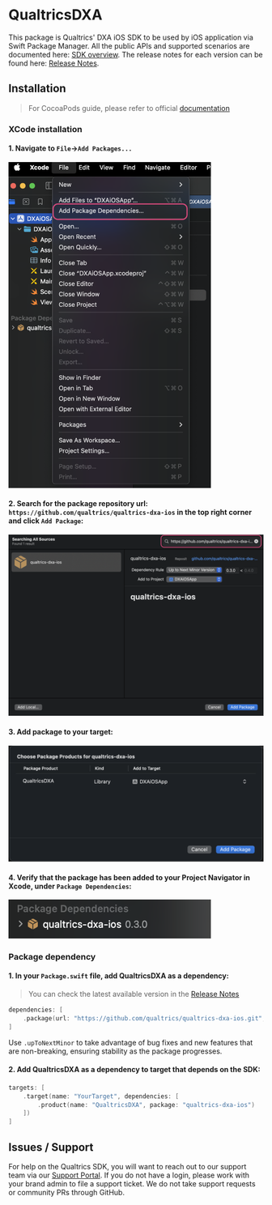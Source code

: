 # QualtricsDXA

This package is Qualtrics' DXA iOS SDK to be used by iOS application via Swift Package Manager. 
All the public APIs and supported scenarios are documented here: [SDK overview](https://api.qualtrics.com/43fcfbd59fcff-overview).
The release notes for each version can be found here: [Release Notes](https://api.qualtrics.com/078815f3f0b0c-app-session-replay-release-notes).

## Installation

> For CocoaPods guide, please refer to official [documentation](https://api.qualtrics.com/d88lurnfmqr8p-get-started)

### XCode installation

#### 1. Navigate to `File`->`Add Packages...`
<img src="docs/images/add_package_dependencies.png" width="400">

#### 2. Search for the package repository url: `https://github.com/qualtrics/qualtrics-dxa-ios` in the top right corner and click `Add Package`:
<img src="docs/images/search_sources.png" width="800">

#### 3. Add package to your target:
<img src="docs/images/choose_package.png" width="800">

#### 4. Verify that the package has been added to your Project Navigator in Xcode, under `Package Dependencies`:
<img src="docs/images/verify.png" width="400">

### Package dependency

#### 1. In your `Package.swift` file, add QualtricsDXA as a dependency:

> You can check the latest available version in the [Release Notes](https://api.qualtrics.com/078815f3f0b0c-app-session-replay-release-notes)
```swift
dependencies: [
    .package(url: "https://github.com/qualtrics/qualtrics-dxa-ios.git", .upToNextMinor(from: "0.3.0"))
]
```

Use `.upToNextMinor` to take advantage of bug fixes and new features that are non-breaking, ensuring stability as the package progresses.

#### 2. Add QualtricsDXA as a dependency to target that depends on the SDK:

```swift
targets: [
    .target(name: "YourTarget", dependencies: [
        .product(name: "QualtricsDXA", package: "qualtrics-dxa-ios")
    ])
]
```

## Issues / Support
For help on the Qualtrics SDK, you will want to reach out to our support team via our [Support Portal]( https://www.qualtrics.com/support/).
If you do not have a login, please work with your brand admin to file a support ticket.
We do not take support requests or community PRs through GitHub.